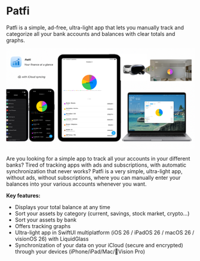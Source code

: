 # Patfi
Patfi is a simple, ad-free, ultra-light app that lets you manually track and categorize all your bank accounts and balances with clear totals and graphs.

![Patfi Screenshot](https://github.com/matvdg/Patfi/blob/e82dc327d04633c7de7f8fc9435c432927094f6e/Patfi.png?raw=true)

Are you looking for a simple app to track all your accounts in your different banks? Tired of tracking apps with ads and subscriptions, with automatic synchronization that never works? Patfi is a very simple, ultra-light app, without ads, without subscriptions, where you can manually enter your balances into your various accounts whenever you want. 

**Key features:** 
- Displays your total balance at any time
- Sort your assets by category (current, savings, stock market, crypto...)
- Sort your assets by bank 
- Offers tracking graphs
- Ultra-light app in SwiftUI multiplatform (iOS 26 / iPadOS 26 / macOS 26 / visionOS 26) with LiquidGlass
- Synchronization of your data on your iCloud (secure and encrypted) through your devices (iPhone/iPad/Mac/Vision Pro)


